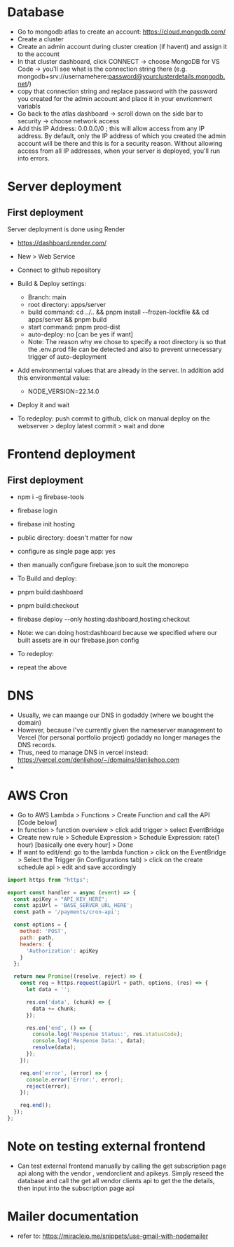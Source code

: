 # Database

- Go to mongodb atlas to create an account: https://cloud.mongodb.com/
- Create a cluster
- Create an admin account during cluster creation (if havent) and assign it to the account
- In that cluster dashboard, click CONNECT -> choose MongoDB for VS Code -> you'll see what is the connection string there (e.g. mongodb+srv://usernamehere:password@yourclusterdetails.mongodb.net/)
- copy that connection string and replace password with the password you created for the admin account and place it in your envrionment variabls
- Go back to the atlas dashboard -> scroll down on the side bar to security -> choose network access
- Add this IP Address: 0.0.0.0/0 ; this will allow access from any IP address. By default, only the IP address of which you created the admin account will be there and this is for a security reason. Without allowing access from all IP addresses, when your server is deployed, you'll run into errors.

# Server deployment

## First deployment

Server deployment is done using Render

- https://dashboard.render.com/
- New > Web Service
- Connect to github repository
- Build & Deploy settings:

  - Branch: main
  - root directory: apps/server
  - build command: cd ../.. && pnpm install --frozen-lockfile && cd apps/server && pnpm build
  - start command: pnpm prod-dist
  - auto-deploy: no [can be yes if want]
  - Note: The reason why we chose to specify a root directory is so that the .env.prod file can be detected and also to prevent unnecessary trigger of auto-deployment

- Add environmental values that are already in the server. In addition add this environmental value:
  - NODE_VERSION=22.14.0
- Deploy it and wait
- To redeploy: push commit to github, click on manual deploy on the webserver > deploy latest commit > wait and done

# Frontend deployment

## First deployment

- npm i -g firebase-tools
- firebase login
- firebase init hosting
- public directory: doesn't matter for now
- configure as single page app: yes
- then manually configure firebase.json to suit the monorepo
- To Build and deploy:
- pnpm build:dashboard
- pnpm build:checkout
- firebase deploy --only hosting:dashboard,hosting:checkout
- Note: we can doing host:dashboard because we specified where our built assets are in our firebase.json config

- To redeploy:
- repeat the above

<!-- - refer to : https://hackernoon.com/how-to-deploy-a-react-application-with-firebase-hosting-p92m37b7 -->

# DNS

- Usually, we can maange our DNS in godaddy (where we bought the domain)
- However, because I've currently given the nameserver management to Vercel (for personal portfolio project) godaddy no longer manages the DNS records.
- Thus, need to manage DNS in vercel instead: https://vercel.com/denliehoo/~/domains/denliehoo.com
-

# AWS Cron

- Go to AWS Lambda > Functions > Create Function and call the API [Code below]
- In function > function overview > click add trigger > select EventBridge
- Create new rule > Schedule Expression > Schedule Expression: rate(1 hour) [basically one every hour] > Done
- If want to edit/end: go to the lambda function > click on the EventBridge > Select the Trigger (in Configurations tab) > click on the create schedule api > edit and save accordingly

```Javascript
import https from "https";

export const handler = async (event) => {
  const apiKey = "API_KEY_HERE";
  const apiUrl = 'BASE_SERVER_URL_HERE';
  const path = '/payments/cron-api';

  const options = {
    method: 'POST',
    path: path,
    headers: {
      'Authorization': apiKey
    }
  };

  return new Promise((resolve, reject) => {
    const req = https.request(apiUrl + path, options, (res) => {
      let data = '';

      res.on('data', (chunk) => {
        data += chunk;
      });

      res.on('end', () => {
        console.log('Response Status:', res.statusCode);
        console.log('Response Data:', data);
        resolve(data);
      });
    });

    req.on('error', (error) => {
      console.error('Error:', error);
      reject(error);
    });

    req.end();
  });
};
```

# Note on testing external frontend

- Can test external frontend manually by calling the get subscription page api along with the vendor , vendorclient and apikeys. Simply reseed the database and call the get all vendor clients api to get the the details, then input into the subscription page api

# Mailer documentation

- refer to: https://miracleio.me/snippets/use-gmail-with-nodemailer

<!--
Part 1: Deploying the Backend Server to Render
Render is well-suited for monorepos. You'll create a single "Web Service" and tell it which subdirectory contains your server.

Sign up and Connect Your Git Repository:

Create an account on Render.com.

Go to your Dashboard and click New > Web Service.

Connect the GitHub/GitLab repository containing your recurring-crypto-payments project.

Configure the Web Service:
Render will ask for the settings for your new service. This is the most crucial part.

Name: recurcrypt-api (or similar).

Region: Choose a region close to you or your users.

Branch: main (or your primary deployment branch).

Root Directory: Leave this blank. Render needs to run pnpm commands from the root of your monorepo to correctly link the workspaces.

Runtime: Node.

Build Command: This command installs all dependencies and builds only the server.

Bash

pnpm install --frozen-lockfile && pnpm --filter server build
(Note: Your package.json has a prod:server script but not a build:server script. I'm assuming your server has its own build script in its apps/server/package.json, for example, to compile TypeScript. If not, add one there.)

Start Command: This is the command to run your production server. Your prod:server script is perfect for this.

Bash

pnpm --filter server prod
Instance Type: Free

Add Environment Variables:

Click Advanced Settings.

If your server needs any environment variables (like a database URL, JWT secret, etc.), add them in the "Environment Variables" section. For example, you'll likely need to set NODE_ENV to production.

Deploy:

Click Create Web Service. Render will pull your code, run the build and start commands, and deploy your server.

Once live, it will be available at a URL like recurcrypt-api.onrender.com. We'll add the custom domain later.

Part 2: Deploying the Frontend Apps to Firebase
Firebase Hosting can host multiple sites within a single project, which is exactly what you need for dashboard and checkout.

Install Firebase CLI:
If you don't have it, install it globally.

Bash

npm install -g firebase-tools
Login and Initialize Firebase:

firebase login

In the root of your monorepo, run: firebase init hosting

Select a project: Choose "Use an existing project" (if you have one) or "Create a new project". Let's call it recurcrypt.

Public directory: This doesn't matter yet, as we will configure it manually. You can enter apps/dashboard/build for now.

Configure as a single-page app (rewrite all urls to /index.html)?: Yes.

Set up automatic builds and deploys with GitHub?: No. We'll do this manually for now to understand the process.

Configure firebase.json for Multiple Sites:
This is the key step. Replace the generated firebase.json file with the following configuration. This defines two hosting targets: dashboard and checkout.

JSON

{
  "hosting": [
    {
      "target": "dashboard",
      "public": "apps/dashboard/dist",
      "ignore": [
        "firebase.json",
        "**/.*",
        "**/node_modules/**"
      ],
      "rewrites": [
        {
          "source": "**",
          "destination": "/index.html"
        }
      ]
    },
    {
      "target": "checkout",
      "public": "apps/checkout/dist",
      "ignore": [
        "firebase.json",
        "**/.*",
        "**/node_modules/**"
      ],
      "rewrites": [
        {
          "source": "**",
          "destination": "/index.html"
        }
      ]
    }
  ]
}
Important: Double-check the public directory path. If your build tool (like Vite or Create React App) outputs to a build folder instead of dist, change dist to build in the file above.

Create and Link Firebase Hosting Sites:

In your browser, go to the Firebase Console for your project. In the "Hosting" section, you'll see one default site. You need two.

Click Add another site for both your dashboard and checkout pages. Name them something clear, like recurcrypt-dashboard and recurcrypt-checkout.

Now, link these sites to your local configuration targets using the CLI:

Bash

# Format: firebase target:apply hosting <target-name> <site-name-in-firebase>
firebase target:apply hosting dashboard recurcrypt-dashboard
firebase target:apply hosting checkout recurcrypt-checkout
Build and Deploy:

First, build both frontend applications from your monorepo root:

Bash

pnpm build:dashboard
pnpm build:checkout
Now, deploy both sites to Firebase:

Bash

firebase deploy --only hosting:dashboard,hosting:checkout
Firebase will deploy the contents of apps/dashboard/dist to the dashboard site and apps/checkout/dist to the checkout site.

Part 3: DNS and Custom Domain Configuration
The final step is to point your custom subdomains to the correct services. You'll do this in your domain registrar's DNS settings (e.g., GoDaddy, Namecheap, Google Domains).

For the Render Backend (recurcrypt-api.denliehoo.com):

In the Render dashboard for your recurcrypt-api service, go to the Settings tab.

Scroll to "Custom Domains" and add recurcrypt-api.denliehoo.com.

Render will give you a value to add as a CNAME or A record in your DNS settings. Follow their instructions.

For the Firebase Frontends:

In the Firebase Console, go to the Hosting section.

You will see your two sites (recurcrypt-dashboard and recurcrypt-checkout).

For the recurcrypt-dashboard site, click Add custom domain.

Enter recurcrypt-dashboard.denliehoo.com. Firebase will ask you to add a TXT record to your DNS to verify ownership, and then A records that point to Firebase's servers.

Repeat the exact same process for the recurcrypt-checkout site, adding the recurcrypt-checkout.denliehoo.com custom domain.

After you've added the DNS records, it may take anywhere from a few minutes to a few hours for the changes to propagate. Once complete, your sites will be live at their new domains.

Final Workflow Summary
Your development and deployment workflow will now look like this:

Develop: Work on your code locally in your monorepo.

Build: Run pnpm build:dashboard && pnpm build:checkout to prepare the frontends.

Deploy:

Pushing to your main branch will automatically trigger a new build and deployment on Render for your backend.

Run firebase deploy --only hosting:dashboard,hosting:checkout to deploy your frontends.

For a more advanced setup, you can create a GitHub Action to automate the Firebase deployment whenever you push to your main branch, creating a full CI/CD pipeline.

 -->

